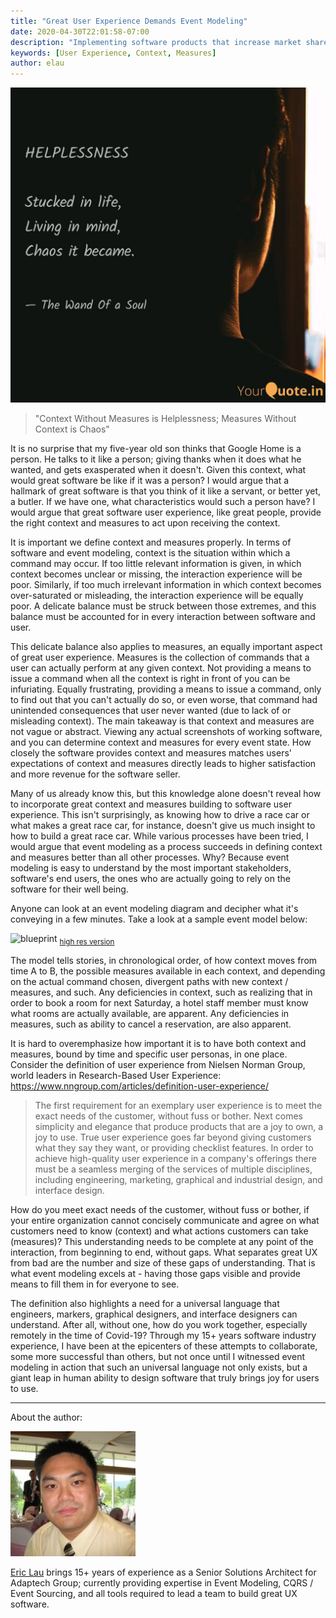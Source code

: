 ```yaml
---
title: "Great User Experience Demands Event Modeling"
date: 2020-04-30T22:01:58-07:00
description: "Implementing software products that increase market share and profits require comprehensive and complete understanding of the context and measures audiences need to be successful. Event modeling is leaps and bounds ahead of all other techniques in context and measures collaboration."
keywords: [User Experience, Context, Measures]
author: elau
---
```


![Helplessness and Chaos](helplessness-chaos.jpg)
> "Context Without Measures is Helplessness; Measures Without Context is Chaos"

It is no surprise that my five-year old son thinks that Google Home is a person. He talks to it like a person; giving thanks when it does what he wanted, and gets exasperated when it doesn't. Given this context, what would great software be like if it was a person? I would argue that a hallmark of great software is that you think of it like a servant, or better yet, a butler. If we have one, what characteristics would such a person have? I would argue that great software user experience, like great people, provide the right context and measures to act upon receiving the context.

It is important we define context and measures properly. In terms of software and event modeling, context is the situation within which a command may occur. If too little relevant information is given, in which context becomes unclear or missing, the interaction experience will be poor. Similarly, if too much irrelevant information in which context becomes over-saturated or misleading, the interaction experience will be equally poor. A delicate balance must be struck between those extremes, and this balance must be accounted for in every interaction between software and user.

This delicate balance also applies to measures, an equally important aspect of great user experience. Measures is the collection of commands that a user can actually perform at any given context. Not providing a means to issue a command when all the context is right in front of you can be infuriating. Equally frustrating, providing a means to issue a command, only to find out that you can't actually do so, or even worse, that command had unintended consequences that user never wanted (due to lack of or misleading context). The main takeaway is that context and measures are not vague or abstract. Viewing any actual screenshots of working software, and you can determine context and measures for every event state. How closely the software provides context and measures matches users' expectations of context and measures directly leads to higher satisfaction and more revenue for the software seller.

Many of us already know this, but this knowledge alone doesn't reveal how to incorporate great context and measures building to software user experience. This isn't surprisingly, as knowing how to drive a race car or what makes a great race car, for instance, doesn't give us much insight to how to build a great race car. While various processes have been tried, I would argue that event modeling as a process succeeds in defining context and measures better than all other processes. Why? Because event modeling is easy to understand by the most important stakeholders, software's end users, the ones who are actually going to rely on the software for their well being.

Anyone can look at an event modeling diagram and decipher what it's conveying in a few minutes. Take a look at a sample event model below:

![blueprint](../what-is-event-modeling/blueprint.jpg)
<sub>[high res version](../what-is-event-modeling/blueprint_large.jpg)</sub>

The model tells stories, in chronological order, of how context moves from time A to B, the possible measures available in each context, and depending on the actual command chosen, divergent paths with new context / measures, and such. Any deficiencies in context, such as realizing that in order to book a room for next Saturday, a hotel staff member must know what rooms are actually available, are apparent. Any deficiencies in measures, such as ability to cancel a reservation, are also apparent. 

It is hard to overemphasize how important it is to have both context and measures, bound by time and specific user personas, in one place. Consider the definition of user experience from Nielsen Norman Group, world leaders in Research-Based User Experience:  https://www.nngroup.com/articles/definition-user-experience/

> The first requirement for an exemplary user experience is to meet the exact needs of the customer, without fuss or bother. Next comes simplicity and elegance that produce products that are a joy to own, a joy to use. True user experience goes far beyond giving customers what they say they want, or providing checklist features. In order to achieve high-quality user experience in a company's offerings there must be a seamless merging of the services of multiple disciplines, including engineering, marketing, graphical and industrial design, and interface design.

How do you meet exact needs of the customer, without fuss or bother, if your entire organization cannot concisely communicate and agree on what customers need to know (context) and what actions customers can take (measures)? This understanding needs to be complete at any point of the interaction, from beginning to end, without gaps. What separates great UX from bad are the number and size of these gaps of understanding. That is what event modeling excels at - having those gaps visible and provide means to fill them in for everyone to see.

The definition also highlights a need for a universal language that engineers, markers, graphical designers, and interface designers can understand. After all, without one, how do you work together, especially remotely in the time of Covid-19? Through my 15+ years software industry experience, I have been at the epicenters of these attempts to collaborate, some more successful than others, but not once until I witnessed event modeling in action that such an universal language not only exists, but a giant leap in human ability to design software that truly brings joy for users to use.


---
About the author:

![Eric Lau](eric_lau.jpeg)

[Eric Lau](https://www.linkedin.com/in/ericlflau/) brings 15+ years of experience as a Senior Solutions Architect for Adaptech Group; currently providing expertise in Event Modeling, CQRS / Event Sourcing, and all tools required to lead a team to build great UX software.


